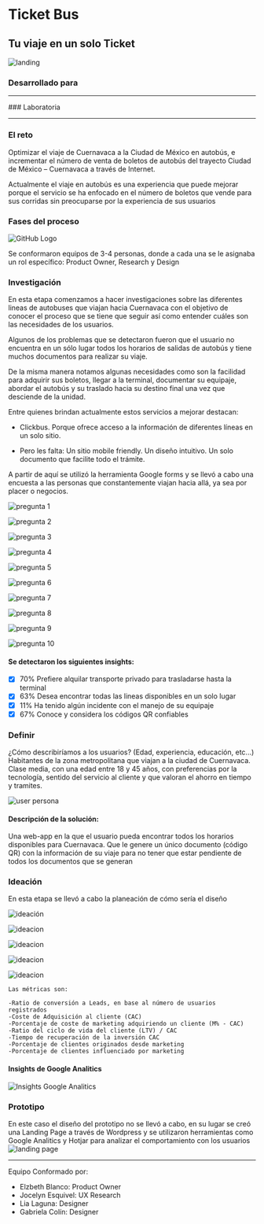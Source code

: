 # Ticket Bus

## Tu viaje en un solo Ticket
![landing](https://user-images.githubusercontent.com/32862353/38530717-a4fc3072-3c31-11e8-8620-b3c5db5e8ddf.jpg)

### Desarrollado para
<hr>
### Laboratoria
<hr>

### El reto
Optimizar el viaje de Cuernavaca a la Ciudad de México en autobús, e incrementar el número de venta de boletos de autobús del trayecto Ciudad de México – Cuernavaca a través de Internet.

Actualmente el viaje en autobús es una experiencia que puede mejorar porque el servicio se ha enfocado en el número de boletos que vende para sus corridas sin preocuparse por la experiencia de sus usuarios


### Fases del proceso

![GitHub Logo](assets/images/proceso.jpg)

Se conformaron equipos de 3-4 personas, donde a cada una se le asignaba un rol específico: Product Owner, Research y Design

### Investigación
En esta etapa comenzamos a hacer investigaciones sobre las diferentes lineas de autobuses que viajan hacia Cuernavaca con el objetivo de conocer el proceso que se tiene que seguir así como entender cuáles son las necesidades de los usuarios.

Algunos de los problemas que se detectaron fueron que el usuario no encuentra en un sólo lugar todos los horarios de salidas de autobús y tiene muchos documentos para realizar su viaje.

De la misma manera notamos algunas necesidades como son la facilidad para adquirir sus boletos, llegar a la terminal, documentar su equipaje, abordar el autobús y su traslado hacia su destino final una vez que desciende de la unidad.

Entre quienes brindan actualmente estos servicios a mejorar destacan:
* Clickbus. Porque ofrece acceso a la información de diferentes líneas en un solo sitio.


* Pero les falta: Un sitio mobile friendly. Un diseño intuitivo. Un solo documento que facilite todo el trámite.


A partir de aquí se utilizó la herramienta Google forms y se llevó a cabo una encuesta a las personas que constantemente viajan hacia allá, ya sea por placer o negocios.

![pregunta 1](assets/images/resp1.jpg)

![pregunta 2](assets/images/resp2.jpg)

![pregunta 3](assets/images/resp3.jpg)

![pregunta 4](assets/images/resp4.jpg)

![pregunta 5](assets/images/resp5.jpg)

![pregunta 6](assets/images/resp6.jpg)

![pregunta 7](assets/images/resp7.jpg)

![pregunta 8](assets/images/resp8.jpg)

![pregunta 9](assets/images/resp9.jpg)

![pregunta 10](assets/images/resp10.jpg)


#### Se detectaron los siguientes insights:

- [x] 70% Prefiere alquilar transporte privado para trasladarse hasta la terminal
- [x] 63% Desea encontrar todas las lineas disponibles en un solo lugar
- [x] 11% Ha tenido algún incidente con el manejo de su equipaje
- [x] 67% Conoce y considera los códigos QR confiables

### Definir

¿Cómo describiríamos a los usuarios? (Edad, experiencia, educación, etc...)
Habitantes de la zona metropolitana que viajan a la ciudad de Cuernavaca. Clase media, con una edad entre 18 y 45 años, con preferencias por la tecnología, sentido del servicio al cliente y que valoran el ahorro en tiempo y tramites.

![user persona](assets/images/definir.jpg)

#### Descripción de la solución:

Una web-app en la que el usuario pueda encontrar todos los horarios disponibles para Cuernavaca. Que le genere un único documento (código QR) con la información de su viaje para no tener que estar pendiente de todos los documentos que se generan

### Ideación

En esta etapa se llevó a cabo la planeación de cómo sería el diseño

![ideación](assets/images/acciones1.jpg)

![ideacion](assets/images/acciones2.jpg)

![ideacion](assets/images/acciones3.jpg)

![ideacion](assets/images/acciones4.jpg)

![ideacion](assets/images/acciones5.jpg)

```
Las métricas son:

-Ratio de conversión a Leads, en base al número de usuarios registrados
-Coste de Adquisición al cliente (CAC)
-Porcentaje de coste de marketing adquiriendo un cliente (M% - CAC)
-Ratio del ciclo de vida del cliente (LTV) / CAC
-Tiempo de recuperación de la inversión CAC
-Porcentaje de clientes originados desde marketing
-Porcentaje de clientes influenciado por marketing
```
#### Insights de Google Analitics

![Insights Google Analitics](assets/images/INSIGHTS.jpg)

### Prototipo

En este caso el diseño del prototipo no se llevó a cabo, en su lugar se creó una Landing Page a través de Wordpress y se utilizaron herramientas como Google Analitics y Hotjar para analizar el comportamiento con los usuarios
![landing page](assets/images/busticket-landing-page.png)

<hr>
Equipo Conformado por:

* Elzbeth Blanco: Product Owner
* Jocelyn Esquivel: UX Research
* Lia Laguna: Designer
* Gabriela Colín: Designer
